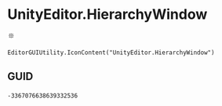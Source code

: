 # UnityEditor.HierarchyWindow
![](/img/UnityEditor.HierarchyWindow.png)

``` CSharp
EditorGUIUtility.IconContent("UnityEditor.HierarchyWindow")
```
## GUID
```
-3367076638639332536
```
